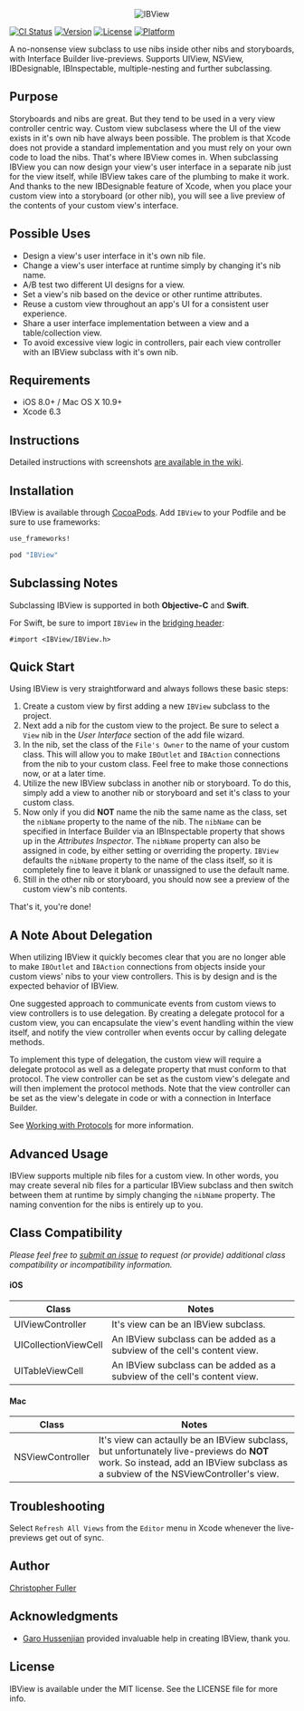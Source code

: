 <p align="center">
  <img src="https://raw.githubusercontent.com/jetpackpilots/IBView/assets/IBView.png" alt="IBView" title="IBView">
</p>

[![CI Status](http://img.shields.io/travis/JetpackPilots/IBView.svg?style=flat)](https://travis-ci.org/JetpackPilots/IBView)
[![Version](https://img.shields.io/cocoapods/v/IBView.svg?style=flat)](http://cocoapods.org/pods/IBView)
[![License](https://img.shields.io/cocoapods/l/IBView.svg?style=flat)](http://cocoapods.org/pods/IBView)
[![Platform](https://img.shields.io/cocoapods/p/IBView.svg?style=flat)](http://cocoapods.org/pods/IBView)

A no-nonsense view subclass to use nibs inside other nibs and storyboards,
with Interface Builder live-previews. Supports UIView, NSView, IBDesignable,
IBInspectable, multiple-nesting and further subclassing.

## Purpose

Storyboards and nibs are great. But they tend to be used in a very view controller centric way.
Custom view subclasess where the UI of the view exists in it's own nib have always been possible.
The problem is that Xcode does not provide a standard implementation and you must rely on your
own code to load the nibs. That's where IBView comes in. When subclassing IBView you can now
design your view's user interface in a separate nib just for the view itself, while IBView takes
care of the plumbing to make it work. And thanks to the new IBDesignable feature of Xcode, when
you place your custom view into a storyboard (or other nib), you will see a live preview of the
contents of your custom view's interface.

## Possible Uses

- Design a view's user interface in it's own nib file.
- Change a view's user interface at runtime simply by changing it's nib name.
- A/B test two different UI designs for a view.
- Set a view's nib based on the device or other runtime attributes.
- Reuse a custom view throughout an app's UI for a consistent user experience.
- Share a user interface implementation between a view and a table/collection view.
- To avoid excessive view logic in controllers, pair each view controller with an IBView subclass with it's own nib.

## Requirements

- iOS 8.0+ / Mac OS X 10.9+
- Xcode 6.3

## Instructions

Detailed instructions with screenshots [are available in the wiki](https://github.com/jetpackpilots/IBView/wiki/IBView-Instructions).

## Installation

IBView is available through [CocoaPods](http://cocoapods.org). Add `IBView` to your Podfile and be sure to use frameworks:

```ruby
use_frameworks!

pod "IBView"
```

## Subclassing Notes

Subclassing IBView is supported in both **Objective-C** and **Swift**.

For Swift, be sure to import `IBView` in the [bridging header](https://developer.apple.com/library/ios/documentation/Swift/Conceptual/BuildingCocoaApps/MixandMatch.html):

```
#import <IBView/IBView.h>
```

## Quick Start

Using IBView is very straightforward and always follows these basic steps:

1. Create a custom view by first adding a new `IBView` subclass to the project.
2. Next add a nib for the custom view to the project. Be sure to select a `View` nib in the *User Interface* section of the add file wizard.
3. In the nib, set the class of the `File's Owner` to the name of your custom class. This will allow you to make `IBOutlet` and `IBAction` connections from the nib to your custom class. Feel free to make those connections now, or at a later time.
4. Utilize the new IBView subclass in another nib or storyboard. To do this, simply add a view to another nib or storyboard and set it's class to your custom class.
5. Now only if you did **NOT** name the nib the same name as the class, set the `nibName` property to the name of the nib. The `nibName` can be specified in Interface Builder via an IBInspectable property that shows up in the *Attributes Inspector*. The `nibName` property can also be assigned in code, by either setting or overriding the property. `IBView` defaults the `nibName` property to the name of the class itself, so it is completely fine to leave it blank or unassigned to use the default name.
6. Still in the other nib or storyboard, you should now see a preview of the custom view's nib contents.

That's it, you're done!

## A Note About Delegation

When utilizing IBView it quickly becomes clear that you are no longer able to make `IBOutlet`
and `IBAction` connections from objects inside your custom views' nibs to your view controllers.
This is by design and is the expected behavior of IBView.

One suggested approach to communicate events from custom views to view controllers is to use
delegation. By creating a delegate protocol for a custom view, you can encapsulate the view's
event handling within the view itself, and notify the view controller when events occur by calling
delegate methods.

To implement this type of delegation, the custom view will require a delegate protocol as well
as a delegate property that must conform to that protocol. The view controller can be set as the
custom view's delegate and will then implement the protocol methods. Note that the view controller
can be set as the view's delegate in code or with a connection in Interface Builder.

See [Working with Protocols](https://developer.apple.com/library/ios/documentation/Cocoa/Conceptual/ProgrammingWithObjectiveC/WorkingwithProtocols/WorkingwithProtocols.html) for more information.

## Advanced Usage

IBView supports multiple nib files for a custom view. In other words, you may create several nib
files for a particular IBView subclass and then switch between them at runtime by simply changing
the `nibName` property. The naming convention for the nibs is entirely up to you.

## Class Compatibility

*Please feel free to [submit an issue](https://github.com/jetpackpilots/IBView/issues/new) to request (or provide) additional class compatibility or incompatibility information.*

#### iOS

Class                | Notes
-----                | -----
UIViewController     | It's view can be an IBView subclass.
UICollectionViewCell | An IBView subclass can be added as a subview of the cell's content view.
UITableViewCell      | An IBView subclass can be added as a subview of the cell's content view.

#### Mac

Class            | Notes
-----            | -----
NSViewController | It's view can actaully be an IBView subclass, but unfortunately live-previews do **NOT** work. So instead, add an IBView subclass as a subview of the NSViewController's view.

## Troubleshooting

Select `Refresh All Views` from the `Editor` menu in Xcode whenever the live-previews get out of sync.

## Author

[Christopher Fuller](http://github.com/chrisfuller)

## Acknowledgments

- [Garo Hussenjian](http://github.com/garohussenjian) provided invaluable help in creating IBView, thank you.

## License

IBView is available under the MIT license. See the LICENSE file for more info.
